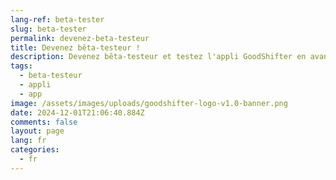```yaml
---
lang-ref: beta-tester
slug: beta-tester
permalink: devenez-beta-testeur
title: Devenez bêta-testeur !
description: Devenez bêta-testeur et testez l'appli GoodShifter en avant-première !
tags:
  - beta-testeur
  - appli
  - app
image: /assets/images/uploads/goodshifter-logo-v1.0-banner.png
date: 2024-12-01T21:06:40.884Z
comments: false
layout: page
lang: fr
categories:
  - fr
---
```

<iframe data-tally-src="https://tally.so/embed/mKBE78?alignLeft=1&hideTitle=1&transparentBackground=1&dynamicHeight=1" loading="lazy" width="100%" height="200" frameborder="0" marginheight="0" marginwidth="0" title="Testez l’appli en avant première! "></iframe><script>var d=document,w="https://tally.so/widgets/embed.js",v=function(){"undefined"!=typeof Tally?Tally.loadEmbeds():d.querySelectorAll("iframe[data-tally-src]:not([src])").forEach((function(e){e.src=e.dataset.tallySrc}))};if("undefined"!=typeof Tally)v();else if(d.querySelector('script[src="'+w+'"]')==null){var s=d.createElement("script");s.src=w,s.onload=v,s.onerror=v,d.body.appendChild(s);}</script>